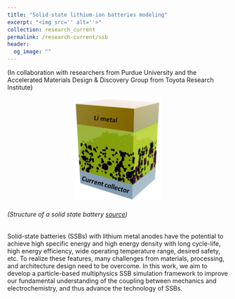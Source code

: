 ```yaml
---
title: "Solid-state lithium-ion batteries modeling"
excerpt: "<img src='' alt=''>"
collection: research_current
permalink: /research-current/ssb
header: 
  og_image: ""
---
```


(In collaboration with researchers from Purdue University and the Accelerated Materials Design & Discovery Group from Toyota Research Institute)

<p style="text-align:center">
<img src="/images/research/ssb/ssb.png" alt="" width="200px" > 

<h6>(Structure of a solid state battery <a href="https://pubs.rsc.org/en/content/articlehtml/2019/ee/c8ee02617c">source</a>)</h6>

Solid-state batteries (SSBs) with lithium metal anodes have the potential to achieve high specific energy and high energy density with long cycle-life, high energy efficiency, wide operating temperature range, desired safety, etc. To realize these features, many challenges from materials, processing, and architecture design need to be overcome. In this work, we aim to develop a particle-based multiphysics SSB simulation framework to improve our fundamental understanding of the coupling between mechanics and electrochemistry, and thus advance the technology of SSBs.
